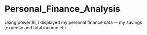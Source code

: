# Personal_Finance_Analysis
Using power BI,  I displayed my personal finance data -- my savings ,expense and total income etc...
